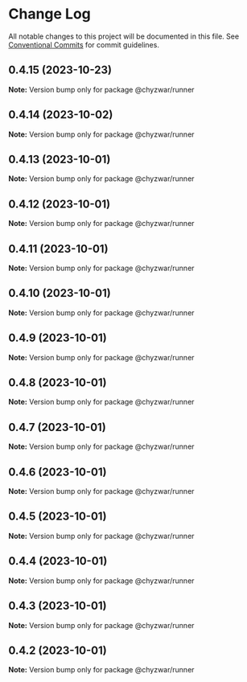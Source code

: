 # Change Log

All notable changes to this project will be documented in this file.
See [Conventional Commits](https://conventionalcommits.org) for commit guidelines.

## 0.4.15 (2023-10-23)

**Note:** Version bump only for package @chyzwar/runner





## 0.4.14 (2023-10-02)

**Note:** Version bump only for package @chyzwar/runner





## 0.4.13 (2023-10-01)

**Note:** Version bump only for package @chyzwar/runner





## 0.4.12 (2023-10-01)

**Note:** Version bump only for package @chyzwar/runner





## 0.4.11 (2023-10-01)

**Note:** Version bump only for package @chyzwar/runner





## 0.4.10 (2023-10-01)

**Note:** Version bump only for package @chyzwar/runner





## 0.4.9 (2023-10-01)

**Note:** Version bump only for package @chyzwar/runner





## 0.4.8 (2023-10-01)

**Note:** Version bump only for package @chyzwar/runner





## 0.4.7 (2023-10-01)

**Note:** Version bump only for package @chyzwar/runner





## 0.4.6 (2023-10-01)

**Note:** Version bump only for package @chyzwar/runner





## 0.4.5 (2023-10-01)

**Note:** Version bump only for package @chyzwar/runner





## 0.4.4 (2023-10-01)

**Note:** Version bump only for package @chyzwar/runner





## 0.4.3 (2023-10-01)

**Note:** Version bump only for package @chyzwar/runner





## 0.4.2 (2023-10-01)

**Note:** Version bump only for package @chyzwar/runner
